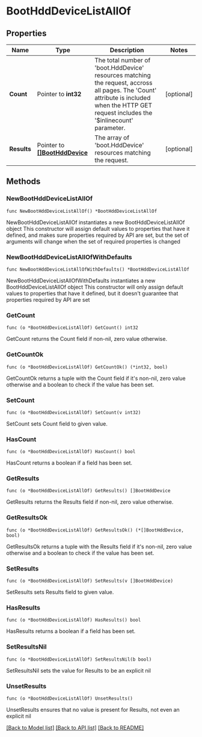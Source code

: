 # BootHddDeviceListAllOf

## Properties

Name | Type | Description | Notes
------------ | ------------- | ------------- | -------------
**Count** | Pointer to **int32** | The total number of &#39;boot.HddDevice&#39; resources matching the request, accross all pages. The &#39;Count&#39; attribute is included when the HTTP GET request includes the &#39;$inlinecount&#39; parameter. | [optional] 
**Results** | Pointer to [**[]BootHddDevice**](boot.HddDevice.md) | The array of &#39;boot.HddDevice&#39; resources matching the request. | [optional] 

## Methods

### NewBootHddDeviceListAllOf

`func NewBootHddDeviceListAllOf() *BootHddDeviceListAllOf`

NewBootHddDeviceListAllOf instantiates a new BootHddDeviceListAllOf object
This constructor will assign default values to properties that have it defined,
and makes sure properties required by API are set, but the set of arguments
will change when the set of required properties is changed

### NewBootHddDeviceListAllOfWithDefaults

`func NewBootHddDeviceListAllOfWithDefaults() *BootHddDeviceListAllOf`

NewBootHddDeviceListAllOfWithDefaults instantiates a new BootHddDeviceListAllOf object
This constructor will only assign default values to properties that have it defined,
but it doesn't guarantee that properties required by API are set

### GetCount

`func (o *BootHddDeviceListAllOf) GetCount() int32`

GetCount returns the Count field if non-nil, zero value otherwise.

### GetCountOk

`func (o *BootHddDeviceListAllOf) GetCountOk() (*int32, bool)`

GetCountOk returns a tuple with the Count field if it's non-nil, zero value otherwise
and a boolean to check if the value has been set.

### SetCount

`func (o *BootHddDeviceListAllOf) SetCount(v int32)`

SetCount sets Count field to given value.

### HasCount

`func (o *BootHddDeviceListAllOf) HasCount() bool`

HasCount returns a boolean if a field has been set.

### GetResults

`func (o *BootHddDeviceListAllOf) GetResults() []BootHddDevice`

GetResults returns the Results field if non-nil, zero value otherwise.

### GetResultsOk

`func (o *BootHddDeviceListAllOf) GetResultsOk() (*[]BootHddDevice, bool)`

GetResultsOk returns a tuple with the Results field if it's non-nil, zero value otherwise
and a boolean to check if the value has been set.

### SetResults

`func (o *BootHddDeviceListAllOf) SetResults(v []BootHddDevice)`

SetResults sets Results field to given value.

### HasResults

`func (o *BootHddDeviceListAllOf) HasResults() bool`

HasResults returns a boolean if a field has been set.

### SetResultsNil

`func (o *BootHddDeviceListAllOf) SetResultsNil(b bool)`

 SetResultsNil sets the value for Results to be an explicit nil

### UnsetResults
`func (o *BootHddDeviceListAllOf) UnsetResults()`

UnsetResults ensures that no value is present for Results, not even an explicit nil

[[Back to Model list]](../README.md#documentation-for-models) [[Back to API list]](../README.md#documentation-for-api-endpoints) [[Back to README]](../README.md)


